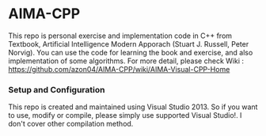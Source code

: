 # AIMA-CPP
This repo is personal exercise and implementation code in C++ from Textbook, Artificial Intelligence Modern Apporach (Stuart J. Russell, Peter Norvig). You can use the code for learning the book and exercise, and also implementation of some algorithms.
For more detail, please check Wiki : https://github.com/azon04/AIMA-CPP/wiki/AIMA-Visual-CPP-Home 

### Setup and Configuration
This repo is created and maintained using Visual Studio 2013. So if you want to use, modify or compile, please simply use supported Visual Studio!. I don't cover other compilation method.
